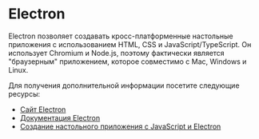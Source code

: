 # Electron

Electron позволяет создавать кросс-платформенные настольные приложения с использованием HTML, CSS и JavaScript/TypeScript. Он использует Chromium и Node.js, поэтому фактически является "браузерным" приложением, которое совместимо с Mac, Windows и Linux.

Для получения дополнительной информации посетите следующие ресурсы:

- [Сайт Electron](https://www.electronjs.org/)
- [Документация Electron](https://www.electronjs.org/docs/latest/)
- [Создание настольного приложения с JavaScript и Electron](https://youtu.be/ml743nrkmhw)
